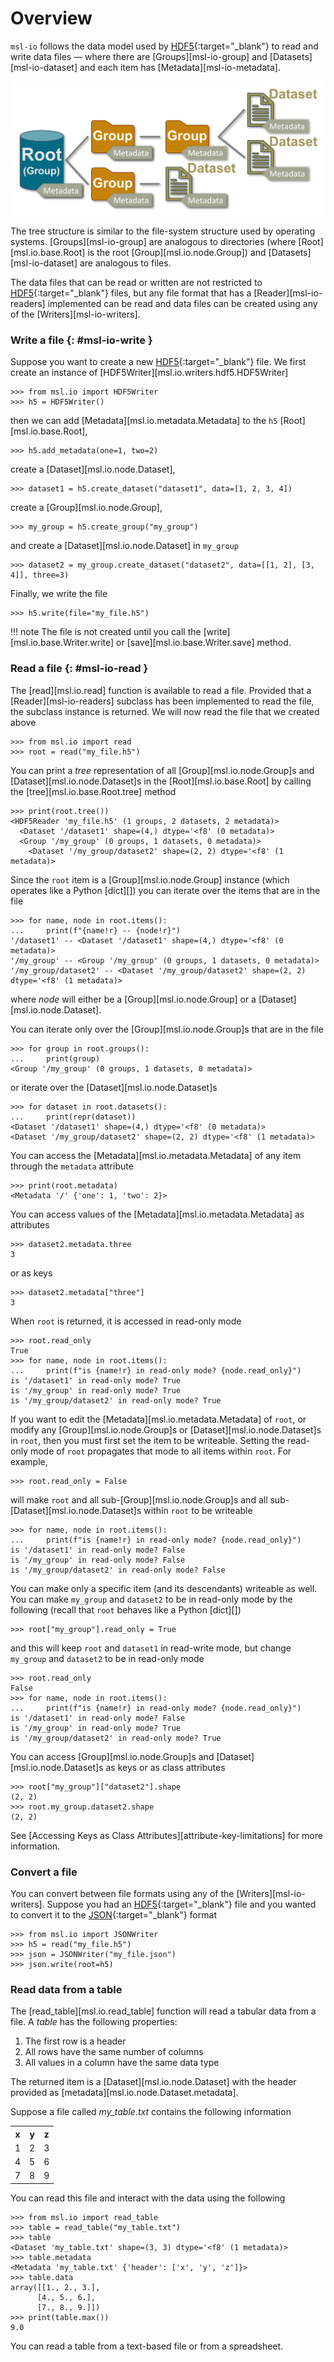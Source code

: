 # Overview

`msl-io` follows the data model used by [HDF5]{:target="_blank"} to read and write data files &mdash; where there are [Groups][msl-io-group] and [Datasets][msl-io-dataset] and each item has [Metadata][msl-io-metadata].

![hdf5_data_model.png](assets/images/hdf5_data_model.png)

The tree structure is similar to the file-system structure used by operating systems. [Groups][msl-io-group] are analogous to directories (where [Root][msl.io.base.Root] is the root [Group][msl.io.node.Group]) and [Datasets][msl-io-dataset] are analogous to files.

The data files that can be read or written are not restricted to [HDF5]{:target="_blank"} files, but any file format that has a [Reader][msl-io-readers] implemented can be read and data files can be created using any of the [Writers][msl-io-writers].

### Write a file  {: #msl-io-write }

<!-- invisible-code-block: pycon
>>> from pathlib import Path
>>> Path("my_file.h5").unlink(missing_ok=True)
>>> Path("my_file.json").unlink(missing_ok=True)
>>> Path("my_table.csv").unlink(missing_ok=True)
>>> SKIP_IF_NO_H5PY()

-->

Suppose you want to create a new [HDF5]{:target="_blank"} file. We first create an instance of [HDF5Writer][msl.io.writers.hdf5.HDF5Writer]

```pycon
>>> from msl.io import HDF5Writer
>>> h5 = HDF5Writer()

```

then we can add [Metadata][msl.io.metadata.Metadata] to the `h5` [Root][msl.io.base.Root],

```pycon
>>> h5.add_metadata(one=1, two=2)

```

create a [Dataset][msl.io.node.Dataset],

```pycon
>>> dataset1 = h5.create_dataset("dataset1", data=[1, 2, 3, 4])

```

create a [Group][msl.io.node.Group],

```pycon
>>> my_group = h5.create_group("my_group")

```

and create a [Dataset][msl.io.node.Dataset] in `my_group`

```pycon
>>> dataset2 = my_group.create_dataset("dataset2", data=[[1, 2], [3, 4]], three=3)

```

Finally, we write the file

```pycon
>>> h5.write(file="my_file.h5")

```

!!! note
    The file is not created until you call the [write][msl.io.base.Writer.write] or [save][msl.io.base.Writer.save] method.

### Read a file {: #msl-io-read }

The [read][msl.io.read] function is available to read a file. Provided that a [Reader][msl-io-readers] subclass has been implemented to read the file, the subclass instance is returned. We will now read the file that we created above

```pycon
>>> from msl.io import read
>>> root = read("my_file.h5")

```

You can print a _tree_ representation of all [Group][msl.io.node.Group]s and [Dataset][msl.io.node.Dataset]s in the [Root][msl.io.base.Root] by calling the [tree][msl.io.base.Root.tree] method

```pycon
>>> print(root.tree())
<HDF5Reader 'my_file.h5' (1 groups, 2 datasets, 2 metadata)>
  <Dataset '/dataset1' shape=(4,) dtype='<f8' (0 metadata)>
  <Group '/my_group' (0 groups, 1 datasets, 0 metadata)>
    <Dataset '/my_group/dataset2' shape=(2, 2) dtype='<f8' (1 metadata)>

```

Since the `root` item is a [Group][msl.io.node.Group] instance (which operates like a Python [dict][]) you can iterate over the items that are in the file

```pycon
>>> for name, node in root.items():
...     print(f"{name!r} -- {node!r}")
'/dataset1' -- <Dataset '/dataset1' shape=(4,) dtype='<f8' (0 metadata)>
'/my_group' -- <Group '/my_group' (0 groups, 1 datasets, 0 metadata)>
'/my_group/dataset2' -- <Dataset '/my_group/dataset2' shape=(2, 2) dtype='<f8' (1 metadata)>

```

where *node* will either be a [Group][msl.io.node.Group] or a [Dataset][msl.io.node.Dataset].

You can iterate only over the [Group][msl.io.node.Group]s that are in the file

```pycon
>>> for group in root.groups():
...     print(group)
<Group '/my_group' (0 groups, 1 datasets, 0 metadata)>

```

or iterate over the [Dataset][msl.io.node.Dataset]s

```pycon
>>> for dataset in root.datasets():
...     print(repr(dataset))
<Dataset '/dataset1' shape=(4,) dtype='<f8' (0 metadata)>
<Dataset '/my_group/dataset2' shape=(2, 2) dtype='<f8' (1 metadata)>

```

You can access the [Metadata][msl.io.metadata.Metadata] of any item through the `metadata` attribute

```pycon
>>> print(root.metadata)
<Metadata '/' {'one': 1, 'two': 2}>

```

You can access values of the [Metadata][msl.io.metadata.Metadata] as attributes

```pycon
>>> dataset2.metadata.three
3

```

or as keys

```pycon
>>> dataset2.metadata["three"]
3

```

When `root` is returned, it is accessed in read-only mode

```pycon
>>> root.read_only
True
>>> for name, node in root.items():
...     print(f"is {name!r} in read-only mode? {node.read_only}")
is '/dataset1' in read-only mode? True
is '/my_group' in read-only mode? True
is '/my_group/dataset2' in read-only mode? True

```

If you want to edit the [Metadata][msl.io.metadata.Metadata] of `root`, or modify any [Group][msl.io.node.Group]s or [Dataset][msl.io.node.Dataset]s in `root`, then you must first set the item to be writeable. Setting the read-only mode of `root` propagates that mode to all items within `root`. For example,

```pycon
>>> root.read_only = False

```

will make `root` and all sub-[Group][msl.io.node.Group]s and all sub-[Dataset][msl.io.node.Dataset]s within `root` to be writeable

```pycon
>>> for name, node in root.items():
...     print(f"is {name!r} in read-only mode? {node.read_only}")
is '/dataset1' in read-only mode? False
is '/my_group' in read-only mode? False
is '/my_group/dataset2' in read-only mode? False

```

You can make only a specific item (and its descendants) writeable as well. You can make `my_group` and `dataset2` to be in read-only mode by the following (recall that `root` behaves like a Python [dict][])

```pycon
>>> root["my_group"].read_only = True

```

and this will keep `root` and `dataset1` in read-write mode, but change `my_group` and `dataset2` to be in read-only mode

```pycon
>>> root.read_only
False
>>> for name, node in root.items():
...     print(f"is {name!r} in read-only mode? {node.read_only}")
is '/dataset1' in read-only mode? False
is '/my_group' in read-only mode? True
is '/my_group/dataset2' in read-only mode? True

```

You can access [Group][msl.io.node.Group]s and [Dataset][msl.io.node.Dataset]s as keys or as class attributes

```pycon
>>> root["my_group"]["dataset2"].shape
(2, 2)
>>> root.my_group.dataset2.shape
(2, 2)

```

See [Accessing Keys as Class Attributes][attribute-key-limitations] for more information.

### Convert a file

You can convert between file formats using any of the [Writers][msl-io-writers]. Suppose you had an [HDF5]{:target="_blank"} file and you wanted to convert it to the [JSON]{:target="_blank"} format

```pycon
>>> from msl.io import JSONWriter
>>> h5 = read("my_file.h5")
>>> json = JSONWriter("my_file.json")
>>> json.write(root=h5)

```

### Read data from a table

The [read_table][msl.io.read_table] function will read a tabular data from a file. A *table* has the following properties:

1. The first row is a header
2. All rows have the same number of columns
3. All values in a column have the same data type

The returned item is a [Dataset][msl.io.node.Dataset] with the header provided as [metadata][msl.io.node.Dataset.metadata].

Suppose a file called *my_table.txt* contains the following information

<table>
   <tr>
      <th>x</th>
      <th>y</th>
      <th>z</th>
   </tr>
   <tr>
      <td>1</td>
      <td>2</td>
      <td>3</td>
   </tr>
   <tr>
      <td>4</td>
      <td>5</td>
      <td>6</td>
   </tr>
   <tr>
      <td>7</td>
      <td>8</td>
      <td>9</td>
   </tr>
</table>

<!-- invisible-code-block: pycon
>>> with open('my_table.txt', mode='wt') as f:
...    for row in [['x','y','z'],[1,2,3],[4,5,6],[7,8,9]]:
...        dump = f.write(' '.join(str(item) for item in row) + '\n')

-->

You can read this file and interact with the data using the following

```pycon
>>> from msl.io import read_table
>>> table = read_table("my_table.txt")
>>> table
<Dataset 'my_table.txt' shape=(3, 3) dtype='<f8' (1 metadata)>
>>> table.metadata
<Metadata 'my_table.txt' {'header': ['x', 'y', 'z']}>
>>> table.data
array([[1., 2., 3.],
      [4., 5., 6.],
      [7., 8., 9.]])
>>> print(table.max())
9.0

```

You can read a table from a text-based file or from a spreadsheet.

<!-- invisible-code-block: pycon
>>> import os
>>> os.remove('my_file.h5')
>>> os.remove('my_file.json')
>>> os.remove('my_table.txt')

-->

[HDF5]: https://www.hdfgroup.org/
[JSON]: https://www.json.org/
